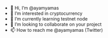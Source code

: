 - 👋 Hi, I’m @ayamyamas
- 👀 I’m interested in cryptocurrency 
- 🌱 I’m currently learning testnet node
- 💞️ I’m looking to collaborate on your project 
- 📫 How to reach me @ayamyamas (Twitter)

<!---
ayamyamas/ayamyamas is a ✨ special ✨ repository because its `README.md` (this file) appears on your GitHub profile.
You can click the Preview link to take a look at your changes.
--->
